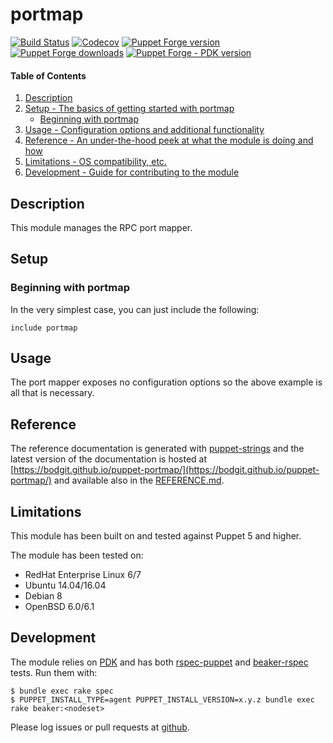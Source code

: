 # portmap

[![Build Status](https://travis-ci.org/bodgit/puppet-portmap.svg?branch=master)](https://travis-ci.org/bodgit/puppet-portmap)
[![Codecov](https://img.shields.io/codecov/c/github/bodgit/puppet-portmap)](https://codecov.io/gh/bodgit/puppet-portmap)
[![Puppet Forge version](http://img.shields.io/puppetforge/v/bodgit/portmap)](https://forge.puppetlabs.com/bodgit/portmap)
[![Puppet Forge downloads](https://img.shields.io/puppetforge/dt/bodgit/portmap)](https://forge.puppetlabs.com/bodgit/portmap)
[![Puppet Forge - PDK version](https://img.shields.io/puppetforge/pdk-version/bodgit/portmap)](https://forge.puppetlabs.com/bodgit/portmap)

#### Table of Contents

1. [Description](#description)
2. [Setup - The basics of getting started with portmap](#setup)
    * [Beginning with portmap](#beginning-with-portmap)
3. [Usage - Configuration options and additional functionality](#usage)
4. [Reference - An under-the-hood peek at what the module is doing and how](#reference)
5. [Limitations - OS compatibility, etc.](#limitations)
6. [Development - Guide for contributing to the module](#development)

## Description

This module manages the RPC port mapper.

## Setup

### Beginning with portmap

In the very simplest case, you can just include the following:

```puppet
include portmap
```

## Usage

The port mapper exposes no configuration options so the above example is all
that is necessary.

## Reference

The reference documentation is generated with
[puppet-strings](https://github.com/puppetlabs/puppet-strings) and the latest
version of the documentation is hosted at
[https://bodgit.github.io/puppet-portmap/](https://bodgit.github.io/puppet-portmap/)
and available also in the [REFERENCE.md](https://github.com/bodgit/puppet-portmap/blob/master/REFERENCE.md).

## Limitations

This module has been built on and tested against Puppet 5 and higher.

The module has been tested on:

* RedHat Enterprise Linux 6/7
* Ubuntu 14.04/16.04
* Debian 8
* OpenBSD 6.0/6.1

## Development

The module relies on [PDK](https://puppet.com/docs/pdk/1.x/pdk.html) and has
both [rspec-puppet](http://rspec-puppet.com) and
[beaker-rspec](https://github.com/puppetlabs/beaker-rspec) tests. Run them
with:

```
$ bundle exec rake spec
$ PUPPET_INSTALL_TYPE=agent PUPPET_INSTALL_VERSION=x.y.z bundle exec rake beaker:<nodeset>
```

Please log issues or pull requests at
[github](https://github.com/bodgit/puppet-portmap).
